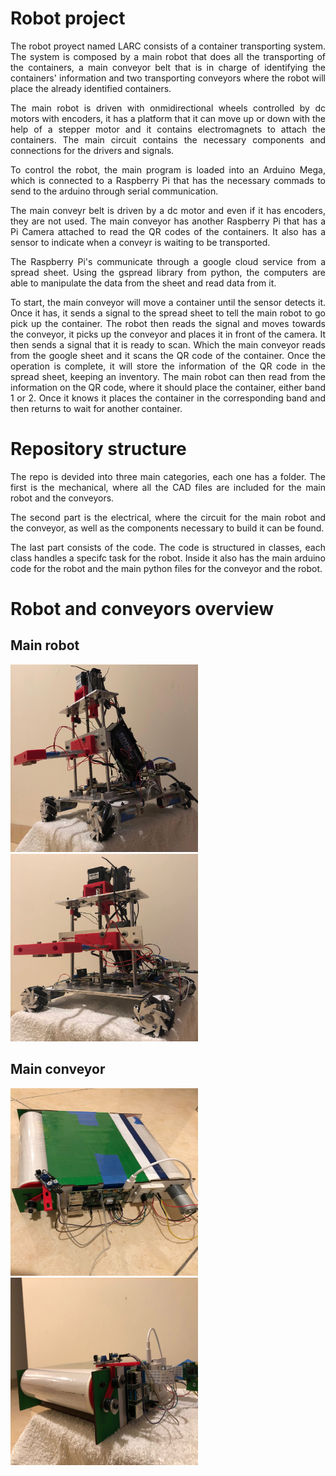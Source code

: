 # Robot project

<p align="justify"> The robot proyect named LARC consists of a container transporting system. The system is composed by a main robot that does all the transporting of the containers, a main conveyor belt that is in charge of identifying the containers' information and two transporting conveyors where the robot will place the already identified containers.</p>

<p align="justify"> The main robot is driven with onmidirectional wheels controlled by dc motors with encoders, it has a platform that it can move up or down with the help of a stepper motor and it contains electromagnets to attach the containers. The main circuit contains the necessary components and connections for the drivers and signals.</p>

<p align="justify"> To control the robot, the main program is loaded into an Arduino Mega, which is connected to a Raspberry Pi that has the necessary commads to send to the arduino through serial communication.</p>

<p align="justify"> The main conveyr belt is driven by a dc motor and even if it has encoders, they are not used. The main conveyor has another Raspberry Pi that has a Pi Camera attached to read the QR codes of the containers. It also has a sensor to indicate when a conveyr is waiting to be transported.</p>

<p align="justify"> The Raspberry Pi's communicate through a google cloud service from a spread sheet. Using the gspread library from python, the computers are able to manipulate the data from the sheet and read data from it.</p>

<p align="justify"> To start, the main conveyor will move a container until the sensor detects it. Once it has, it sends a signal to the spread sheet to tell the main robot to go pick up the container. The robot then reads the signal and moves towards the conveyor, it picks up the conveyor and places it in front of the camera. It then sends a signal that it is ready to scan. Which the main conveyor reads from the google sheet and it scans the QR code of the container. Once the operation is complete, it will store the information of the QR code in the spread sheet, keeping an inventory. The main robot can then read from the information on the QR code, where it should place the container, either band 1 or 2. Once it knows it places the container in the corresponding band and then returns to wait for another container.</p>

# Repository structure

<p align="justify"> The repo is devided into three main categories, each one has a folder. The first is the mechanical, where all the CAD files are included for the main robot and the conveyors.</p>

<p align="justify"> The second part is the electrical, where the circuit for the main robot and the conveyor, as well as the components necessary to build it can be found. </p>

<p align="justify"> The last part consists of the code. The code is structured in classes, each class handles a specifc task for the robot. Inside it also has the main arduino code for the robot and the main python files for the conveyor and the robot.</p>

# Robot and conveyors overview

## Main robot
<img src="pictures/main_robot_side1.jpeg" alt="drawing" width="300" height="300"/><img src="pictures/main_robot_side2.jpeg" alt="drawing" width="300" height="300"/>

## Main conveyor
<img src="pictures/main_conveyor_side1.jpeg" alt="drawing" width="300" height="300"/><img src="pictures/main_conveyor_side2.jpeg" alt="drawing" width="300" height="300"/>
